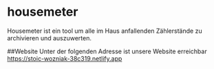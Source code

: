 # housemeter

Housemeter ist ein tool um alle im Haus anfallenden Zählerstände zu archivieren und auszuwerten.

##Website
Unter der folgenden Adresse ist unsere Website erreichbar
https://stoic-wozniak-38c319.netlify.app
